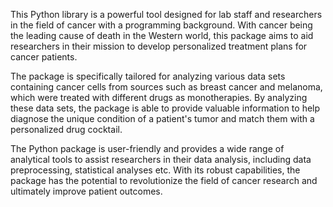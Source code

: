 This Python library is a powerful tool designed for lab staff and researchers in the field of cancer with a programming background. With cancer being the leading cause of death in the Western world, this package aims to aid researchers in their mission to develop personalized treatment plans for cancer patients.

The package is specifically tailored for analyzing various data sets containing cancer cells from sources such as breast cancer and melanoma, which were treated with different drugs as monotherapies. By analyzing these data sets, the package is able to provide valuable information to help diagnose the unique condition of a patient's tumor and match them with a personalized drug cocktail.

The Python package is user-friendly and provides a wide range of analytical tools to assist researchers in their data analysis, including data preprocessing, statistical analyses etc. With its robust capabilities, the package has the potential to revolutionize the field of cancer research and ultimately improve patient outcomes.
